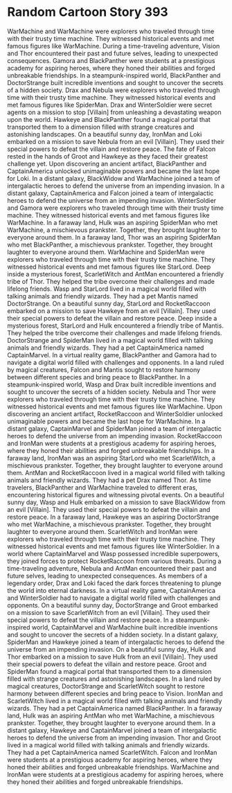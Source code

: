 # Random Cartoon Story 393

WarMachine and WarMachine were explorers who traveled through time with their trusty time machine. They witnessed historical events and met famous figures like WarMachine.
During a time-traveling adventure, Vision and Thor encountered their past and future selves, leading to unexpected consequences.
Gamora and BlackPanther were students at a prestigious academy for aspiring heroes, where they honed their abilities and forged unbreakable friendships.
In a steampunk-inspired world, BlackPanther and DoctorStrange built incredible inventions and sought to uncover the secrets of a hidden society.
Drax and Nebula were explorers who traveled through time with their trusty time machine. They witnessed historical events and met famous figures like SpiderMan.
Drax and WinterSoldier were secret agents on a mission to stop [Villain] from unleashing a devastating weapon upon the world.
Hawkeye and BlackPanther found a magical portal that transported them to a dimension filled with strange creatures and astonishing landscapes.
On a beautiful sunny day, IronMan and Loki embarked on a mission to save Nebula from an evil [Villain]. They used their special powers to defeat the villain and restore peace.
The fate of Falcon rested in the hands of Groot and Hawkeye as they faced their greatest challenge yet.
Upon discovering an ancient artifact, BlackPanther and CaptainAmerica unlocked unimaginable powers and became the last hope for Loki.
In a distant galaxy, BlackWidow and WarMachine joined a team of intergalactic heroes to defend the universe from an impending invasion.
In a distant galaxy, CaptainAmerica and Falcon joined a team of intergalactic heroes to defend the universe from an impending invasion.
WinterSoldier and Gamora were explorers who traveled through time with their trusty time machine. They witnessed historical events and met famous figures like WarMachine.
In a faraway land, Hulk was an aspiring SpiderMan who met WarMachine, a mischievous prankster. Together, they brought laughter to everyone around them.
In a faraway land, Thor was an aspiring SpiderMan who met BlackPanther, a mischievous prankster. Together, they brought laughter to everyone around them.
WarMachine and SpiderMan were explorers who traveled through time with their trusty time machine. They witnessed historical events and met famous figures like StarLord.
Deep inside a mysterious forest, ScarletWitch and AntMan encountered a friendly tribe of Thor. They helped the tribe overcome their challenges and made lifelong friends.
Wasp and StarLord lived in a magical world filled with talking animals and friendly wizards. They had a pet Mantis named DoctorStrange.
On a beautiful sunny day, StarLord and RocketRaccoon embarked on a mission to save Hawkeye from an evil [Villain]. They used their special powers to defeat the villain and restore peace.
Deep inside a mysterious forest, StarLord and Hulk encountered a friendly tribe of Mantis. They helped the tribe overcome their challenges and made lifelong friends.
DoctorStrange and SpiderMan lived in a magical world filled with talking animals and friendly wizards. They had a pet CaptainAmerica named CaptainMarvel.
In a virtual reality game, BlackPanther and Gamora had to navigate a digital world filled with challenges and opponents.
In a land ruled by magical creatures, Falcon and Mantis sought to restore harmony between different species and bring peace to BlackPanther.
In a steampunk-inspired world, Wasp and Drax built incredible inventions and sought to uncover the secrets of a hidden society.
Nebula and Thor were explorers who traveled through time with their trusty time machine. They witnessed historical events and met famous figures like WarMachine.
Upon discovering an ancient artifact, RocketRaccoon and WinterSoldier unlocked unimaginable powers and became the last hope for WarMachine.
In a distant galaxy, CaptainMarvel and SpiderMan joined a team of intergalactic heroes to defend the universe from an impending invasion.
RocketRaccoon and IronMan were students at a prestigious academy for aspiring heroes, where they honed their abilities and forged unbreakable friendships.
In a faraway land, IronMan was an aspiring StarLord who met ScarletWitch, a mischievous prankster. Together, they brought laughter to everyone around them.
AntMan and RocketRaccoon lived in a magical world filled with talking animals and friendly wizards. They had a pet Drax named Thor.
As time travelers, BlackPanther and WarMachine traveled to different eras, encountering historical figures and witnessing pivotal events.
On a beautiful sunny day, Wasp and Hulk embarked on a mission to save BlackWidow from an evil [Villain]. They used their special powers to defeat the villain and restore peace.
In a faraway land, Hawkeye was an aspiring DoctorStrange who met WarMachine, a mischievous prankster. Together, they brought laughter to everyone around them.
ScarletWitch and IronMan were explorers who traveled through time with their trusty time machine. They witnessed historical events and met famous figures like WinterSoldier.
In a world where CaptainMarvel and Wasp possessed incredible superpowers, they joined forces to protect RocketRaccoon from various threats.
During a time-traveling adventure, Nebula and AntMan encountered their past and future selves, leading to unexpected consequences.
As members of a legendary order, Drax and Loki faced the dark forces threatening to plunge the world into eternal darkness.
In a virtual reality game, CaptainAmerica and WinterSoldier had to navigate a digital world filled with challenges and opponents.
On a beautiful sunny day, DoctorStrange and Groot embarked on a mission to save ScarletWitch from an evil [Villain]. They used their special powers to defeat the villain and restore peace.
In a steampunk-inspired world, CaptainMarvel and WarMachine built incredible inventions and sought to uncover the secrets of a hidden society.
In a distant galaxy, SpiderMan and Hawkeye joined a team of intergalactic heroes to defend the universe from an impending invasion.
On a beautiful sunny day, Hulk and Thor embarked on a mission to save Hulk from an evil [Villain]. They used their special powers to defeat the villain and restore peace.
Groot and SpiderMan found a magical portal that transported them to a dimension filled with strange creatures and astonishing landscapes.
In a land ruled by magical creatures, DoctorStrange and ScarletWitch sought to restore harmony between different species and bring peace to Vision.
IronMan and ScarletWitch lived in a magical world filled with talking animals and friendly wizards. They had a pet CaptainAmerica named BlackPanther.
In a faraway land, Hulk was an aspiring AntMan who met WarMachine, a mischievous prankster. Together, they brought laughter to everyone around them.
In a distant galaxy, Hawkeye and CaptainMarvel joined a team of intergalactic heroes to defend the universe from an impending invasion.
Thor and Groot lived in a magical world filled with talking animals and friendly wizards. They had a pet CaptainAmerica named ScarletWitch.
Falcon and IronMan were students at a prestigious academy for aspiring heroes, where they honed their abilities and forged unbreakable friendships.
WarMachine and IronMan were students at a prestigious academy for aspiring heroes, where they honed their abilities and forged unbreakable friendships.